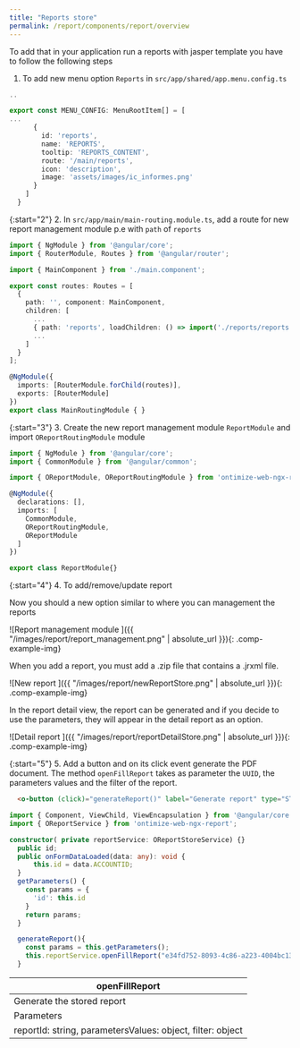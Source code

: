 ```yaml
---
title: "Reports store"
permalink: /report/components/report/overview
---
```

To add that in your application run a reports with jasper template you have to follow the following steps


1. To add new menu option `Reports` in `src/app/shared/app.menu.config.ts`

```ts
..

export const MENU_CONFIG: MenuRootItem[] = [
...
      {
        id: 'reports',
        name: 'REPORTS',
        tooltip: 'REPORTS_CONTENT',
        route: '/main/reports',
        icon: 'description',
        image: 'assets/images/ic_informes.png'
      }
    ]
  }
```

{:start="2"}
2. In `src/app/main/main-routing.module.ts`, add a route for new report management module p.e with `path` of `reports`

```ts
import { NgModule } from '@angular/core';
import { RouterModule, Routes } from '@angular/router';

import { MainComponent } from './main.component';

export const routes: Routes = [
  {
    path: '', component: MainComponent,
    children: [
      ...
      { path: 'reports', loadChildren: () => import('./reports/reports.module').then(m => m.ReportModule) }
      ...
    ]
  }
];

@NgModule({
  imports: [RouterModule.forChild(routes)],
  exports: [RouterModule]
})
export class MainRoutingModule { }
```

{:start="3"}
3. Create the new report management module `ReportModule` and import `OReportRoutingModule` module

```ts
import { NgModule } from '@angular/core';
import { CommonModule } from '@angular/common';

import { OReportModule, OReportRoutingModule } from 'ontimize-web-ngx-report';

@NgModule({
  declarations: [],
  imports: [
    CommonModule,
    OReportRoutingModule,
    OReportModule
  ]
})

export class ReportModule{}
```

{:start="4"}
4. To add/remove/update report

Now you should a new option similar to where you can management the reports

![Report management module ]({{ "/images/report/report_management.png" | absolute_url }}){: .comp-example-img}

When you add a report, you must add a .zip file that contains a .jrxml file.

![New report ]({{ "/images/report/newReportStore.png" | absolute_url }}){: .comp-example-img}

In the report detail view, the report can be generated and if you decide to use the parameters, they will appear in the detail report as an option.

![Detail report ]({{ "/images/report/reportDetailStore.png" | absolute_url }}){: .comp-example-img}

{:start="5"}
5. Add a button and on its click event generate the PDF document. The method `openFillReport` takes as parameter the `UUID`, the parameters values and the filter of the report.

```html
  <o-button (click)="generateReport()" label="Generate report" type="STROKED" icon="description" [matTooltip]="Generate report"></o-button>
```

```ts
import { Component, ViewChild, ViewEncapsulation } from '@angular/core';
import { OReportService } from 'ontimize-web-ngx-report';

constructor( private reportService: OReportStoreService) {}
  public id;
  public onFormDataLoaded(data: any): void {
      this.id = data.ACCOUNTID;
  }
  getParameters() {
    const params = {
      'id': this.id
    }
    return params;
  }

  generateReport(){
    const params = this.getParameters();
    this.reportService.openFillReport("e34fd752-8093-4c86-a223-4004bc13ae0f", params, {});
  }
```

| openFillReport  |
| --------------  |
| Generate the stored report     |
| Parameters     |
| reportId: string, parametersValues: object, filter: object       |

